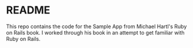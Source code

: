 # README

This repo contains the code for the Sample App from Michael Hartl's Ruby on Rails book. I worked through his book in an attempt to get familiar with Ruby on Rails. 

